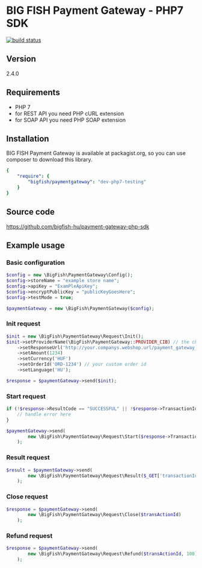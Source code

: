 # BIG FISH Payment Gateway - PHP7 SDK

[![build status](http://ci.bigfish.hu/projects/62/status.png?ref=php7-testing)](http://ci.bigfish.hu/projects/62/status.png?ref=php7-testing)

## Version

2.4.0

## Requirements

 * PHP 7
 * for REST API you need PHP cURL extension
 * for SOAP API you need PHP SOAP extension

## Installation

BIG FISH Payment Gateway is available at packagist.org, so you can use composer to download this library.

```yml
{
    "require": {
        "bigfish/paymentgateway": "dev-php7-testing"
    }
}
```

## Source code

https://github.com/bigfish-hu/payment-gateway-php-sdk

## Example usage

### Basic configuration

```php
$config = new \BigFish\PaymentGateway\Config();
$config->storeName = "example store name";
$config->apiKey = "ExamPleApiKey";
$config->encryptPublicKey = "publicKeyGoesHere";
$config->testMode = true;

$paymentGateway = new \BigFish\PaymentGateway($config);
```

### Init request

```php
$init = new \BigFish\PaymentGateway\Request\Init();
$init->setProviderName(\BigFish\PaymentGateway::PROVIDER_CIB) // the chosen payment method
	->setResponseUrl('http://your.companys.webshop.url/payment_gateway_response') // callback url
	->setAmount(1234)
	->setCurrency('HUF')
	->setOrderId('ORD-1234') // your custom order id
	->setLanguage('HU');

$response = $paymentGateway->send($init);
```

### Start request

```php
if (!$response->ResultCode == "SUCCESSFUL" || !$response->TransactionId) {
	// handle error here
}

$paymentGateway->send(
        new \BigFish\PaymentGateway\Request\Start($response->TransactionId)
    );
```

### Result request

```php
$result = $paymentGateway->send(
        new \BigFish\PaymentGateway\Request\Result($_GET['transactionId'])
    );
```

### Close request

```php
$response = $paymentGateway->send(
        new \BigFish\PaymentGateway\Request\Close($transActionId)
    );
```


### Refund request

```php
$response = $paymentGateway->send(
        new \BigFish\PaymentGateway\Request\Refund($transActionId, 100)
    );
```
